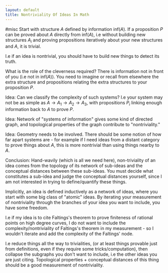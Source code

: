 ```yaml
---
layout: default
title: Nontriviality Of Ideas In Math
---
```

#misc 
Start with structure $A$ defined by information inf$(A)$. If a proposition $P$ can be proved about $A$ directly from inf$(A)$, i.e without building new structures $A_i$ and proving propositions iteratively about your new structures and $A$, it is trivial. 

I.e if an idea is nontrivial, you should have to build new things to detect its truth. 

What is the role of the cleverness required? There is information not in front of you (i.e not in inf$(A)$). You need to imagine or recall from elsewhere the extra structure and propositions relating the extra structures to your proposition $P$.

Idea: Can we classify the complexity of such systems? I.e your system may not be as simple as $A \to A_1 \to A_2 \to A_3$, with propositions $P_i$ linking enough information back to $A$ to prove $P$. 

Idea: Network of "systems of information" gives some kind of directed graph, and topological properties of the graph contribute to "nontriviality." 

Idea: Geometry needs to be involved. There should be some notion of how far apart systems are - for example if I need ideas from a distant category to prove things about $A$, this is more nontrivial than using things nearby to $A$. 

Conclusion: Hand-wavily (which is all we need here), non-triviality of an idea comes from the topology of its network of sub-ideas and the conceptual distances between these sub-ideas. You must decide what constitutes a sub-idea and judge the conceptual distances yourself, since I am not interested in trying to define/quantify these things.

Implicitly, an idea is defined inductively as a network of ideas, where you start with some big class of "atomic" ideas. By iterating your measurement of nontriviality through the branches of your idea you want to include, you have some freedom.

I.e if my idea is to cite Faltings's theorem to prove finiteness of rational points on high degree curves, I do not want to include the complexity/nontriviality of Faltings's theorem in my measurement - so I wouldn't iterate and add the complexity of the Faltings' node. 

I.e reduce things all the way to trivialities, (or at least things provable just from definitions, even if they require some tricks/computation), then collapse the subgraphs you don't want to include, i.e the other ideas you are just citing. Topological properties + conceptual distances of this thing should be a good measurement of nontriviality.  
